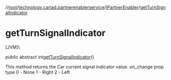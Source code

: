 //[root](../../../index.md)/[technology.cariad.partnerenablerservice](../index.md)/[IPartnerEnabler](index.md)/[getTurnSignalIndicator](get-turn-signal-indicator.md)

# getTurnSignalIndicator

[JVM]\

public abstract int[getTurnSignalIndicator](get-turn-signal-indicator.md)()

This method returns the Car current signal indicator value. on_change prop type 0 - None 1 - Right 2 - Left
